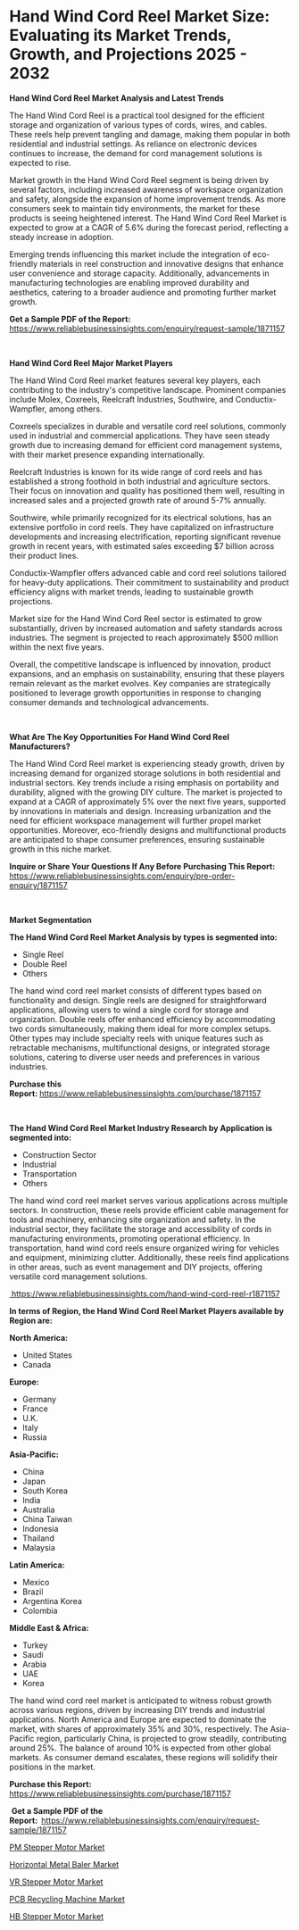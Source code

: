 <p><h1>Hand Wind Cord Reel Market Size: Evaluating its Market Trends, Growth, and Projections 2025 - 2032</h1></p><p><strong>Hand Wind Cord Reel Market Analysis and Latest Trends</strong></p>
<p><p>The Hand Wind Cord Reel is a practical tool designed for the efficient storage and organization of various types of cords, wires, and cables. These reels help prevent tangling and damage, making them popular in both residential and industrial settings. As reliance on electronic devices continues to increase, the demand for cord management solutions is expected to rise.</p><p>Market growth in the Hand Wind Cord Reel segment is being driven by several factors, including increased awareness of workspace organization and safety, alongside the expansion of home improvement trends. As more consumers seek to maintain tidy environments, the market for these products is seeing heightened interest. The Hand Wind Cord Reel Market is expected to grow at a CAGR of 5.6% during the forecast period, reflecting a steady increase in adoption.</p><p>Emerging trends influencing this market include the integration of eco-friendly materials in reel construction and innovative designs that enhance user convenience and storage capacity. Additionally, advancements in manufacturing technologies are enabling improved durability and aesthetics, catering to a broader audience and promoting further market growth.</p></p>
<p><strong>Get a Sample PDF of the Report:&nbsp;</strong> <a href="https://www.reliablebusinessinsights.com/enquiry/request-sample/1871157?utm_campaign=101&utm_medium=2&utm_source=Github&utm_content=ia&utm_term=11042025&utm_id=hand-wind-cord-reel">https://www.reliablebusinessinsights.com/enquiry/request-sample/1871157</a></p>
<p>&nbsp;</p>
<p><strong>Hand Wind Cord Reel Major Market Players</strong></p>
<p><p>The Hand Wind Cord Reel market features several key players, each contributing to the industry's competitive landscape. Prominent companies include Molex, Coxreels, Reelcraft Industries, Southwire, and Conductix-Wampfler, among others.</p><p>Coxreels specializes in durable and versatile cord reel solutions, commonly used in industrial and commercial applications. They have seen steady growth due to increasing demand for efficient cord management systems, with their market presence expanding internationally.</p><p>Reelcraft Industries is known for its wide range of cord reels and has established a strong foothold in both industrial and agriculture sectors. Their focus on innovation and quality has positioned them well, resulting in increased sales and a projected growth rate of around 5-7% annually.</p><p>Southwire, while primarily recognized for its electrical solutions, has an extensive portfolio in cord reels. They have capitalized on infrastructure developments and increasing electrification, reporting significant revenue growth in recent years, with estimated sales exceeding $7 billion across their product lines.</p><p>Conductix-Wampfler offers advanced cable and cord reel solutions tailored for heavy-duty applications. Their commitment to sustainability and product efficiency aligns with market trends, leading to sustainable growth projections.</p><p>Market size for the Hand Wind Cord Reel sector is estimated to grow substantially, driven by increased automation and safety standards across industries. The segment is projected to reach approximately $500 million within the next five years.</p><p>Overall, the competitive landscape is influenced by innovation, product expansions, and an emphasis on sustainability, ensuring that these players remain relevant as the market evolves. Key companies are strategically positioned to leverage growth opportunities in response to changing consumer demands and technological advancements.</p></p>
<p>&nbsp;</p>
<p><strong>What Are The Key Opportunities For Hand Wind Cord Reel Manufacturers?</strong></p>
<p><p>The Hand Wind Cord Reel market is experiencing steady growth, driven by increasing demand for organized storage solutions in both residential and industrial sectors. Key trends include a rising emphasis on portability and durability, aligned with the growing DIY culture. The market is projected to expand at a CAGR of approximately 5% over the next five years, supported by innovations in materials and design. Increasing urbanization and the need for efficient workspace management will further propel market opportunities. Moreover, eco-friendly designs and multifunctional products are anticipated to shape consumer preferences, ensuring sustainable growth in this niche market.</p></p>
<p><strong>Inquire or Share Your Questions If Any Before Purchasing This Report:</strong> <a href="https://www.reliablebusinessinsights.com/enquiry/pre-order-enquiry/1871157?utm_campaign=101&utm_medium=2&utm_source=Github&utm_content=ia&utm_term=11042025&utm_id=hand-wind-cord-reel">https://www.reliablebusinessinsights.com/enquiry/pre-order-enquiry/1871157</a></p>
<p>&nbsp;</p>
<p><strong>Market Segmentation</strong></p>
<p><strong>The Hand Wind Cord Reel Market Analysis by types is segmented into:</strong></p>
<p><ul><li>Single Reel</li><li>Double Reel</li><li>Others</li></ul></p>
<p><p>The hand wind cord reel market consists of different types based on functionality and design. Single reels are designed for straightforward applications, allowing users to wind a single cord for storage and organization. Double reels offer enhanced efficiency by accommodating two cords simultaneously, making them ideal for more complex setups. Other types may include specialty reels with unique features such as retractable mechanisms, multifunctional designs, or integrated storage solutions, catering to diverse user needs and preferences in various industries.</p></p>
<p><strong>Purchase this Report:&nbsp;</strong><a href="https://www.reliablebusinessinsights.com/purchase/1871157?utm_campaign=101&utm_medium=2&utm_source=Github&utm_content=ia&utm_term=11042025&utm_id=hand-wind-cord-reel">https://www.reliablebusinessinsights.com/purchase/1871157</a></p>
<p>&nbsp;</p>
<p><strong>The Hand Wind Cord Reel Market Industry Research by Application is segmented into:</strong></p>
<p><ul><li>Construction Sector</li><li>Industrial</li><li>Transportation</li><li>Others</li></ul></p>
<p><p>The hand wind cord reel market serves various applications across multiple sectors. In construction, these reels provide efficient cable management for tools and machinery, enhancing site organization and safety. In the industrial sector, they facilitate the storage and accessibility of cords in manufacturing environments, promoting operational efficiency. In transportation, hand wind cord reels ensure organized wiring for vehicles and equipment, minimizing clutter. Additionally, these reels find applications in other areas, such as event management and DIY projects, offering versatile cord management solutions.</p></p>
<p><a href="https://www.reliablebusinessinsights.com/hand-wind-cord-reel-r1871157?utm_campaign=101&utm_medium=2&utm_source=Github&utm_content=ia&utm_term=11042025&utm_id=hand-wind-cord-reel">&nbsp;https://www.reliablebusinessinsights.com/hand-wind-cord-reel-r1871157</a></p>
<p><strong>In terms of Region, the Hand Wind Cord Reel Market Players available by Region are:</strong></p>
<p>
    <p> <strong> North America: </strong>
        <ul>
            <li>United States</li>
            <li>Canada</li>
        </ul>
        </p> 
    <p> <strong> Europe: </strong>
        <ul>
            <li>Germany</li>
            <li>France</li>
            <li>U.K.</li>
            <li>Italy</li>
            <li>Russia</li>
        </ul>
        </p> 
    <p> <strong> Asia-Pacific: </strong>
        <ul>
            <li>China</li>
            <li>Japan</li>
            <li>South Korea</li>
            <li>India</li>
            <li>Australia</li>
            <li>China Taiwan</li>
            <li>Indonesia</li>
            <li>Thailand</li>
            <li>Malaysia</li>
        </ul>
        </p> 
    <p> <strong> Latin America: </strong>
        <ul>
            <li>Mexico</li>
            <li>Brazil</li>
            <li>Argentina Korea</li>
            <li>Colombia</li>
        </ul>
        </p> 
    <p> <strong> Middle East & Africa: </strong>
        <ul>
            <li>Turkey</li>
            <li>Saudi</li>
            <li>Arabia</li>
            <li>UAE</li>
            <li>Korea</li>
        </ul>
    </p>
    </p>
<p><p>The hand wind cord reel market is anticipated to witness robust growth across various regions, driven by increasing DIY trends and industrial applications. North America and Europe are expected to dominate the market, with shares of approximately 35% and 30%, respectively. The Asia-Pacific region, particularly China, is projected to grow steadily, contributing around 25%. The balance of around 10% is expected from other global markets. As consumer demand escalates, these regions will solidify their positions in the market.</p></p>
<p><strong>Purchase this Report: </strong><a href="https://www.reliablebusinessinsights.com/purchase/1871157?utm_campaign=101&utm_medium=2&utm_source=Github&utm_content=ia&utm_term=11042025&utm_id=hand-wind-cord-reel">https://www.reliablebusinessinsights.com/purchase/1871157</a></p>
<p>&nbsp;<strong>Get a Sample PDF of the Report:&nbsp;&nbsp;</strong><a href="https://www.reliablebusinessinsights.com/enquiry/request-sample/1871157?utm_campaign=101&utm_medium=2&utm_source=Github&utm_content=ia&utm_term=11042025&utm_id=hand-wind-cord-reel">https://www.reliablebusinessinsights.com/enquiry/request-sample/1871157</a></p>
<p><strong></strong></p>
<p><p><a href="https://github.com/pizolina/Market-Research-Report-List-7/blob/main/pm-stepper-motor-market.md?utm_campaign=101&utm_medium=2&utm_source=Github&utm_content=ia&utm_term=11042025&utm_id=hand-wind-cord-reel">PM Stepper Motor Market</a></p><p><a href="https://github.com/irisadoranrx/Market-Research-Report-List-1/blob/main/horizontal-metal-baler-market.md?utm_campaign=101&utm_medium=2&utm_source=Github&utm_content=ia&utm_term=11042025&utm_id=hand-wind-cord-reel">Horizontal Metal Baler Market</a></p><p><a href="https://github.com/sionepeppess/Market-Research-Report-List-1/blob/main/vr-stepper-motor-market.md?utm_campaign=101&utm_medium=2&utm_source=Github&utm_content=ia&utm_term=11042025&utm_id=hand-wind-cord-reel">VR Stepper Motor Market</a></p><p><a href="https://github.com/suzorfazlikb/Market-Research-Report-List-1/blob/main/pcb-recycling-machine-market.md?utm_campaign=101&utm_medium=2&utm_source=Github&utm_content=ia&utm_term=11042025&utm_id=hand-wind-cord-reel">PCB Recycling Machine Market</a></p><p><a href="https://github.com/tamvrosiya/Market-Research-Report-List-7/blob/main/hb-stepper-motor-market.md?utm_campaign=101&utm_medium=2&utm_source=Github&utm_content=ia&utm_term=11042025&utm_id=hand-wind-cord-reel">HB Stepper Motor Market</a></p></p>
